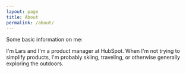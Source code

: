 ```yaml
---
layout: page
title: About
permalink: /about/
---
```


Some basic information on me:

I'm Lars and I'm a product manager at HubSpot. When I'm not trying to simplify products, I'm probably skiing, traveling, or otherwise generally exploring the outdoors.

<!--[if lte IE 8]>
<script charset="utf-8" type="text/javascript" src="//js.hsforms.net/forms/v2-legacy.js"></script>
<![endif]-->
<script charset="utf-8" type="text/javascript" src="//js.hsforms.net/forms/v2.js"></script>
<script>
  hbspt.forms.create({ 
    portalId: '447168',
    formId: 'b0c5b9b5-5576-4a6f-ad5c-969aba749da6'
  });
</script>
